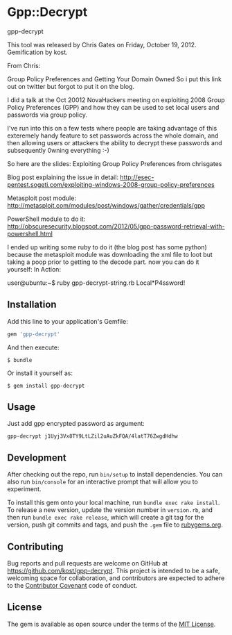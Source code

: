 # Gpp::Decrypt

gpp-decrypt

This tool was released by Chris Gates on Friday, October 19, 2012. Gemification by kost.

From Chris:

Group Policy Preferences and Getting Your Domain 0wned So i put this link out on twitter but forgot to put it on the blog.

I did a talk at the Oct 20012 NovaHackers meeting on exploiting 2008 Group Policy Preferences (GPP) and how they can be used to set local users and passwords via group policy.

I've run into this on a few tests where people are taking advantage of this exteremely handy feature to set passwords across the whole domain, and then allowing users or attackers the ability to decrypt these passwords and subsequently 0wning everything :-)

So here are the slides: Exploiting Group Policy Preferences from chrisgates

Blog post explaining the issue in detail: http://esec-pentest.sogeti.com/exploiting-windows-2008-group-policy-preferences

Metasploit post module: http://metasploit.com/modules/post/windows/gather/credentials/gpp

PowerShell module to do it: http://obscuresecurity.blogspot.com/2012/05/gpp-password-retrieval-with-powershell.html

I ended up writing some ruby to do it (the blog post has some python) because the metasploit module was downloading the xml file to loot but taking a poop prior to getting to the decode part. now you can do it yourself: In Action:

user@ubuntu:~$ ruby gpp-decrypt-string.rb Local*P4ssword!



## Installation

Add this line to your application's Gemfile:

```ruby
gem 'gpp-decrypt'
```

And then execute:

    $ bundle

Or install it yourself as:

    $ gem install gpp-decrypt

## Usage

Just add gpp encrypted password as argument:

```
gpp-decrypt j1Uyj3Vx8TY9LtLZil2uAuZkFQA/4latT76ZwgdHdhw
```


## Development

After checking out the repo, run `bin/setup` to install dependencies. You can also run `bin/console` for an interactive prompt that will allow you to experiment.

To install this gem onto your local machine, run `bundle exec rake install`. To release a new version, update the version number in `version.rb`, and then run `bundle exec rake release`, which will create a git tag for the version, push git commits and tags, and push the `.gem` file to [rubygems.org](https://rubygems.org).

## Contributing

Bug reports and pull requests are welcome on GitHub at https://github.com/kost/gpp-decrypt. This project is intended to be a safe, welcoming space for collaboration, and contributors are expected to adhere to the [Contributor Covenant](http://contributor-covenant.org) code of conduct.


## License

The gem is available as open source under the terms of the [MIT License](http://opensource.org/licenses/MIT).

